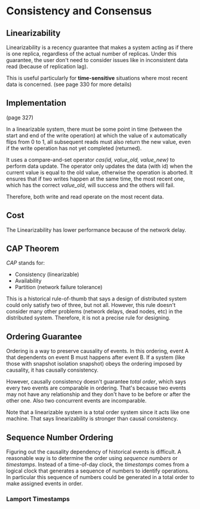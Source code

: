 # Consistency and Consensus

## Linearizability

Linearizability is a recency guarantee that makes a system acting as if there is one replica, regardless of the actual number of replicas. Under this guarantee, the user don't need to consider issues like in inconsistent data read (because of replication lag).

This is useful particularly for **time-sensitive** situations where most recent data is concerned. (see page 330 for more details)

## Implementation

(page 327)

In a linearizable system, there must be some point in time (between the start and end of the write operation) at which the value of x automatically flips from 0 to 1, all subsequent reads must also return the new value, even if the write operation has not yet completed (returned).

It uses a compare-and-set operator _cas(id, value_old, value_new)_ to perform data update. The operator only updates the data (with id) when the current value is equal to the old value, otherwise the operation is aborted. It ensures that if two writes happen at the same time, the most recent one, which has the correct _value_old_, will success and the others will fail.

Therefore, both write and read operate on the most recent data.

## Cost

The Linearizability has lower performance because of the network delay.

## CAP Theorem

_CAP_ stands for:

* Consistency (linearizable)
* Availability
* Partition (network failure tolerance)

This is a historical rule-of-thumb that says a design of distributed system could only satisfy two of three, but not all. However, this rule doesn't consider many other problems (network delays, dead nodes, etc) in the distributed system. Therefore, it is not a precise rule for designing.

## Ordering Guarantee

Ordering is a way to preserve causality of events. In this ordering, event A that dependents on event B must happens after event B. If a system (like those with snapshot isolation snapshot) obeys the ordering imposed by causality, it has causally consistency.

However, causally consistency doesn't guarantee _total order_, which says every two events are comparable in ordering. That's because two events may not have any relationship and they don't have to be before or after the other one. Also two concurrent events are incomparable.

Note that a linearizable system is a total order system since it acts like one machine. That says linearizability is stronger than causal consistency.

## Sequence Number Ordering

Figuring out the causality dependency of historical events is difficult. A reasonable way is to determine the order using _sequence numbers_ or _timestamps_. Instead of a time-of-day clock, the _timestamps_ comes from a logical clock that generates a sequence of numbers to identify operations. In particular this sequence of numbers could be generated in a total order to make assigned events in order.

### Lamport Timestamps
